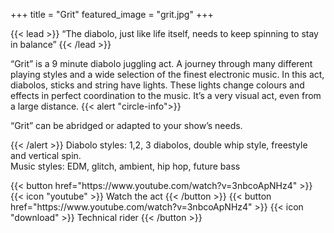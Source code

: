 +++
title = "Grit"
featured_image = "grit.jpg"
+++

{{< lead >}}
“The diabolo, just like life itself, needs to keep spinning to stay in balance”
{{< /lead >}}

“Grit” is a 9 minute diabolo juggling act. 
A journey through many different playing styles and a wide selection of the finest electronic music.
In this act, diabolos, sticks and string have lights. These lights change colours and effects in perfect coordination to the music. It’s a very visual act, even from a large distance.
{{< alert "circle-info">}}

“Grit” can be abridged or adapted to your show’s needs.

{{< /alert >}}
Diabolo styles: 1,2, 3 diabolos, double whip style, freestyle and vertical spin.  
Music styles: EDM, glitch, ambient, hip hop, future bass


<div class="flex gap-y-3 gap-x-3 flex-wrap">
{{< button href="https://www.youtube.com/watch?v=3nbcoApNHz4" >}}
{{< icon "youtube" >}}&nbsp;Watch the act
{{< /button >}}
{{< button href="https://www.youtube.com/watch?v=3nbcoApNHz4" >}}
{{< icon "download" >}}&nbsp;Technical rider
{{< /button >}}
</div>



